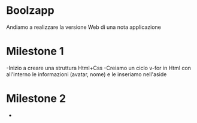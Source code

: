 # Boolzapp

Andiamo a realizzare la versione Web di una nota applicazione

# Milestone 1

-Inizio a creare una struttura Html+Css
-Creiamo un ciclo v-for in Html con all'interno le informazioni (avatar, nome) e le inseriamo nell'aside

# Milestone 2

-